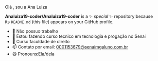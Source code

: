 Olá , sou a Ana Luiza


**Analuiza19-coder/Analuiza19-coder** is a ✨ _special_ ✨ repository because its `README.md` (this file) appears on your GitHub profile.



- 🔭 Não possuo trabalho
- 🌱 Estou fazendo curso tecnico em tecnologia e progação no Senai
- 👯 Curso faculdade de direito
- 📫 Contato por email: 0001153679@senaimgaluno.com.br
- 😄 Pronouns:Ela/dela
  

